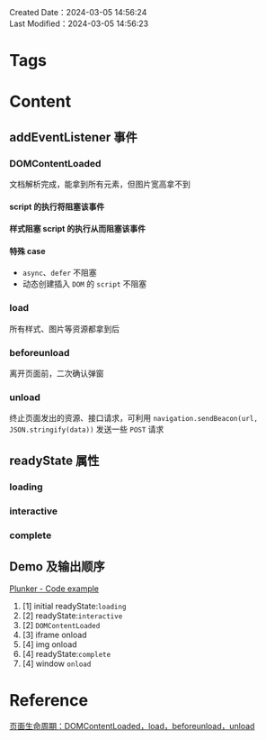 Created Date：2024-03-05 14:56:24  
Last Modified：2024-03-05 14:56:23

# Tags

# Content

## addEventListener 事件

### DOMContentLoaded

文档解析完成，能拿到所有元素，但图片宽高拿不到

#### script 的执行将阻塞该事件

#### 样式阻塞 script 的执行从而阻塞该事件

#### 特殊 case

- `async`、`defer` 不阻塞
- 动态创建插入 `DOM` 的 `script` 不阻塞

### load

所有样式、图片等资源都拿到后

### beforeunload

离开页面前，二次确认弹窗

### unload

终止页面发出的资源、接口请求，可利用 `navigation.sendBeacon(url, JSON.stringify(data))` 发送一些 `POST` 请求

## readyState 属性

### loading

### interactive

### complete

## Demo 及输出顺序

[Plunker - Code example](https://plnkr.co/edit/ct5SNvrHCA75b2KZ?p=preview&preview)

1. [1] initial readyState:`loading`
2. [2] readyState:`interactive`
3. [2] `DOMContentLoaded`
4. [3] iframe onload
5. [4] img onload
6. [4] readyState:`complete`
7. [4] window `onload`

# Reference

[页面生命周期：DOMContentLoaded，load，beforeunload，unload](https://zh.javascript.info/onload-ondomcontentloaded#domcontentloaded-he-jiao-ben)  
